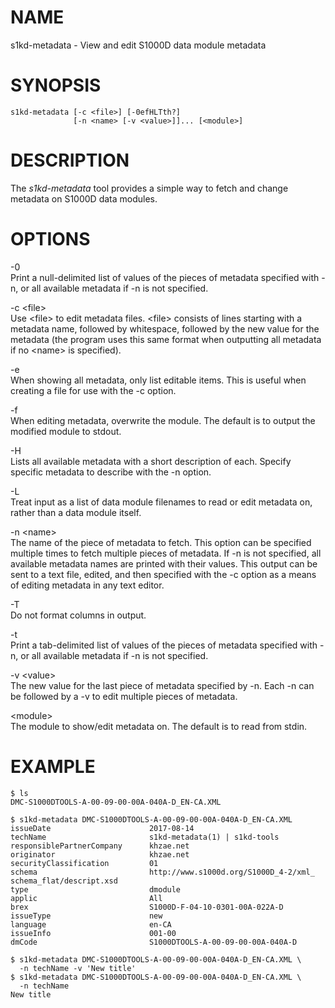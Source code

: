 NAME
====

s1kd-metadata - View and edit S1000D data module metadata

SYNOPSIS
========

    s1kd-metadata [-c <file>] [-0efHLTth?]
                  [-n <name> [-v <value>]]... [<module>]

DESCRIPTION
===========

The *s1kd-metadata* tool provides a simple way to fetch and change metadata on S1000D data modules.

OPTIONS
=======

-0  
Print a null-delimited list of values of the pieces of metadata specified with -n, or all available metadata if -n is not specified.

-c &lt;file&gt;  
Use &lt;file&gt; to edit metadata files. &lt;file&gt; consists of lines starting with a metadata name, followed by whitespace, followed by the new value for the metadata (the program uses this same format when outputting all metadata if no &lt;name&gt; is specified).

-e  
When showing all metadata, only list editable items. This is useful when creating a file for use with the -c option.

-f  
When editing metadata, overwrite the module. The default is to output the modified module to stdout.

-H  
Lists all available metadata with a short description of each. Specify specific metadata to describe with the -n option.

-L  
Treat input as a list of data module filenames to read or edit metadata on, rather than a data module itself.

-n &lt;name&gt;  
The name of the piece of metadata to fetch. This option can be specified multiple times to fetch multiple pieces of metadata. If -n is not specified, all available metadata names are printed with their values. This output can be sent to a text file, edited, and then specified with the -c option as a means of editing metadata in any text editor.

-T  
Do not format columns in output.

-t  
Print a tab-delimited list of values of the pieces of metadata specified with -n, or all available metadata if -n is not specified.

-v &lt;value&gt;  
The new value for the last piece of metadata specified by -n. Each -n can be followed by a -v to edit multiple pieces of metadata.

&lt;module&gt;  
The module to show/edit metadata on. The default is to read from stdin.

EXAMPLE
=======

    $ ls
    DMC-S1000DTOOLS-A-00-09-00-00A-040A-D_EN-CA.XML

    $ s1kd-metadata DMC-S1000DTOOLS-A-00-09-00-00A-040A-D_EN-CA.XML
    issueDate                      2017-08-14
    techName                       s1kd-metadata(1) | s1kd-tools
    responsiblePartnerCompany      khzae.net
    originator                     khzae.net
    securityClassification         01
    schema                         http://www.s1000d.org/S1000D_4-2/xml_
    schema_flat/descript.xsd
    type                           dmodule
    applic                         All
    brex                           S1000D-F-04-10-0301-00A-022A-D
    issueType                      new
    language                       en-CA
    issueInfo                      001-00
    dmCode                         S1000DTOOLS-A-00-09-00-00A-040A-D

    $ s1kd-metadata DMC-S1000DTOOLS-A-00-09-00-00A-040A-D_EN-CA.XML \
      -n techName -v 'New title'
    $ s1kd-metadata DMC-S1000DTOOLS-A-00-09-00-00A-040A-D_EN-CA.XML \
      -n techName
    New title
